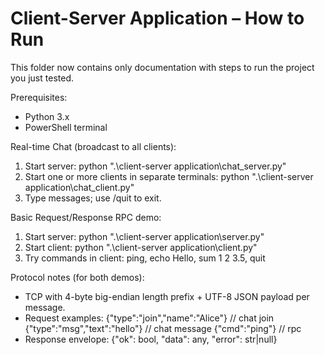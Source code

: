# Client-Server Application – How to Run

This folder now contains only documentation with steps to run the project you just tested.

Prerequisites:
- Python 3.x
- PowerShell terminal

Real-time Chat (broadcast to all clients):
1) Start server:
   python ".\client-server application\chat_server.py"
2) Start one or more clients in separate terminals:
   python ".\client-server application\chat_client.py"
3) Type messages; use /quit to exit.

Basic Request/Response RPC demo:
1) Start server:
   python ".\client-server application\server.py"
2) Start client:
   python ".\client-server application\client.py"
3) Try commands in client: ping, echo Hello, sum 1 2 3.5, quit

Protocol notes (for both demos):
- TCP with 4-byte big-endian length prefix + UTF-8 JSON payload per message.
- Request examples:
  {"type":"join","name":"Alice"}  // chat join
  {"type":"msg","text":"hello"}    // chat message
  {"cmd":"ping"}                       // rpc
- Response envelope: {"ok": bool, "data": any, "error": str|null}
